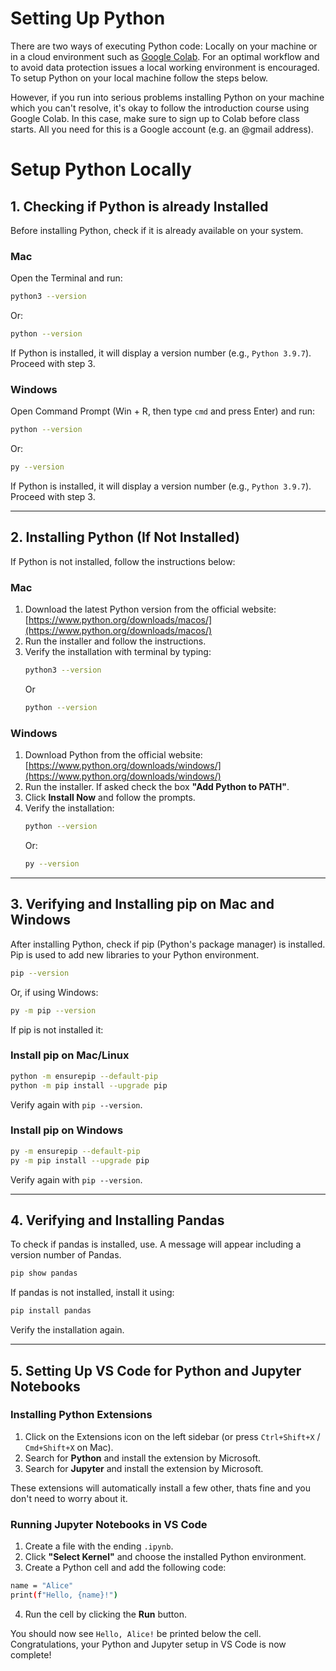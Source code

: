 # Setting Up Python

There are two ways of executing Python code: Locally on your machine or in a cloud environment such as [Google Colab](https://colab.research.google.com/). For an optimal workflow and to avoid data protection issues a local working environment is encouraged. To setup Python on your local machine follow the steps below. 

However, if you run into serious problems installing Python on your machine which you can't resolve, it's okay to follow the introduction course using Google Colab. In this case, make sure to sign up to Colab before class starts. All you need for this is a Google account (e.g. an @gmail address).

# Setup Python Locally

## 1. Checking if Python is already Installed

Before installing Python, check if it is already available on your system.

### Mac
Open the Terminal and run:
```sh
python3 --version
```
Or:
```sh
python --version
```
If Python is installed, it will display a version number (e.g., `Python 3.9.7`). Proceed with step 3.

### Windows
Open Command Prompt (Win + R, then type `cmd` and press Enter) and run:
```sh
python --version
```
Or:
```sh
py --version
```
If Python is installed, it will display a version number (e.g., `Python 3.9.7`). Proceed with step 3.

---

## 2. Installing Python (If Not Installed)

If Python is not installed, follow the instructions below:

### Mac

1. Download the latest Python version from the official website: [https://www.python.org/downloads/macos/](https://www.python.org/downloads/macos/)
2. Run the installer and follow the instructions.
3. Verify the installation with terminal by typing:
   ```sh
   python3 --version
   ```
   Or
   ```sh
   python --version
   ```

### Windows

1. Download Python from the official website: [https://www.python.org/downloads/windows/](https://www.python.org/downloads/windows/)
2. Run the installer. If asked check the box **"Add Python to PATH"**.
3. Click **Install Now** and follow the prompts.
4. Verify the installation:
   ```sh
   python --version
   ```
   Or:
   ```sh
   py --version
   ```

---

## 3. Verifying and Installing pip on Mac and Windows

After installing Python, check if pip (Python's package manager) is installed. Pip is used to add new libraries to your Python environment. 

```sh
pip --version
```
Or, if using Windows:
```sh
py -m pip --version
```

If pip is not installed it: 

### Install pip on Mac/Linux

```sh
python -m ensurepip --default-pip
python -m pip install --upgrade pip
```

Verify again with `pip --version`.

### Install pip on Windows

```sh
py -m ensurepip --default-pip
py -m pip install --upgrade pip
```

Verify again with `pip --version`.

---

## 4. Verifying and Installing Pandas

To check if pandas is installed, use. A message will appear including a version number of Pandas. 

```sh
pip show pandas
```

If pandas is not installed, install it using:

```sh
pip install pandas
```

Verify the installation again.

---

## 5. Setting Up VS Code for Python and Jupyter Notebooks

### Installing Python Extensions

1. Click on the Extensions icon on the left sidebar (or press `Ctrl+Shift+X` / `Cmd+Shift+X` on Mac).
2. Search for **Python** and install the extension by Microsoft.
3. Search for **Jupyter** and install the extension by Microsoft.

These extensions will automatically install a few other, thats fine and you don't need to worry about it. 

### Running Jupyter Notebooks in VS Code

1. Create a file with the ending `.ipynb`.
2. Click **"Select Kernel"** and choose the installed Python environment.
3. Create a Python cell and add the following code: 
```sh
name = "Alice"
print(f"Hello, {name}!")
```
4. Run the cell by clicking the **Run** button.

You should now see `Hello, Alice!` be printed below the cell. 
Congratulations, your Python and Jupyter setup in VS Code is now complete!


